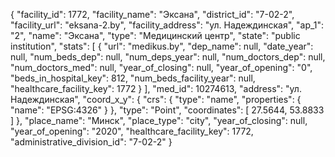 {
    "facility_id": 1772,
    "facility_name": "Эксана",
    "district_id": "7-02-2",
    "facility_url": "eksana-2.by",
    "facility_address": "ул. Надеждинская",
    "ap_1": "2",
    "name": "Эксана",
    "type": "Медицинский центр",
    "state": "public institution",
    "stats": [
        {
            "url": "medikus.by",
            "dep_name": null,
            "date_year": null,
            "num_beds_dep": null,
            "num_deps_year": null,
            "num_doctors_dep": null,
            "num_doctors_med": null,
            "year_of_closing": null,
            "year_of_opening": "0",
            "beds_in_hospital_key": 812,
            "num_beds_facility_year": null,
            "healthcare_facility_key": 1772
        }
    ],
    "med_id": 10274613,
    "address": "ул. Надеждинская",
    "coord_x_y": {
        "crs": {
            "type": "name",
            "properties": {
                "name": "EPSG:4326"
            }
        },
        "type": "Point",
        "coordinates": [
            27.5644,
            53.8833
        ]
    },
    "place_name": "Минск",
    "place_type": "city",
    "year_of_closing": null,
    "year_of_opening": "2020",
    "healthcare_facility_key": 1772,
    "administrative_division_id": "7-02-2"
}